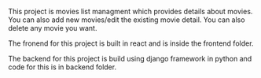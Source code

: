 This project is movies list managment which provides details about movies. You can also add new movies/edit the existing movie detail. You can also delete any movie you want.

The fronend for this project is built in react and is inside the frontend folder.

The backend for this project is build using django framework in python and code for this is in backend folder.
